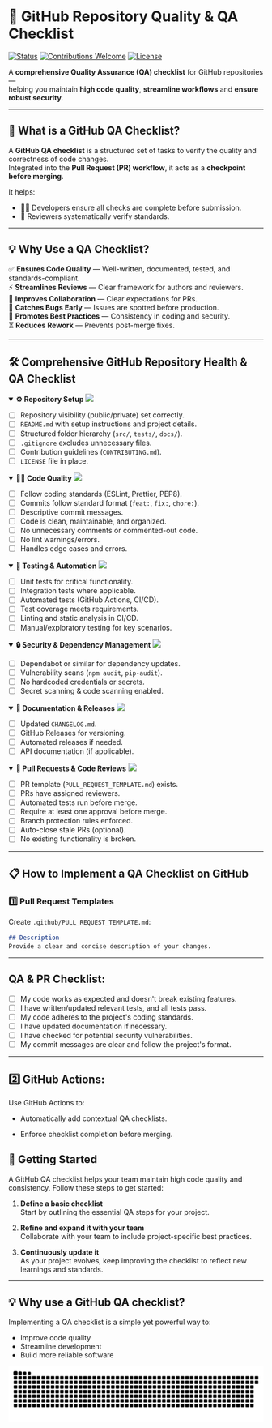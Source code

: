 # 🚀 GitHub Repository Quality & QA Checklist

[![Status](https://img.shields.io/badge/Status-Active-brightgreen?style=for-the-badge)](https://github.com/im-ahmed-hasan?tab=repositories)
[![Contributions Welcome](https://img.shields.io/badge/Contributions-Welcome-blue?style=for-the-badge)](https://www.ahmed-hasan.wuaze.com)
[![License](https://img.shields.io/badge/License-MIT-yellow?style=for-the-badge)](https://github.com/im-ahmed-hasan/github-repo-setup-qa-guide/blob/main/LICENSE)

A **comprehensive Quality Assurance (QA) checklist** for GitHub repositories —  
helping you maintain **high code quality**, **streamline workflows** and **ensure robust security**.

---

## 📌 What is a GitHub QA Checklist?
A **GitHub QA checklist** is a structured set of tasks to verify the quality and correctness of code changes.  
Integrated into the **Pull Request (PR) workflow**, it acts as a **checkpoint before merging**.

It helps:
- 🧑‍💻 Developers ensure all checks are complete before submission.
- 👀 Reviewers systematically verify standards.

---

## 💡 Why Use a QA Checklist?
✅ **Ensures Code Quality** — Well-written, documented, tested, and standards-compliant.  
⚡ **Streamlines Reviews** — Clear framework for authors and reviewers.  
🤝 **Improves Collaboration** — Clear expectations for PRs.  
🐛 **Catches Bugs Early** — Issues are spotted before production.  
📏 **Promotes Best Practices** — Consistency in coding and security.  
⏳ **Reduces Rework** — Prevents post-merge fixes.

---

## 🛠 Comprehensive GitHub Repository Health & QA Checklist

<details open>
<summary>
<strong>⚙️ Repository Setup</strong>  
<img src="https://img.shields.io/badge/Repository%20Setup-grey?style=for-the-badge" />
</summary>

- [ ] Repository visibility (public/private) set correctly.  
- [ ] `README.md` with setup instructions and project details.  
- [ ] Structured folder hierarchy (`src/`, `tests/`, `docs/`).  
- [ ] `.gitignore` excludes unnecessary files.  
- [ ] Contribution guidelines (`CONTRIBUTING.md`).  
- [ ] `LICENSE` file in place.
</details>

<details open>
<summary>
<strong>🧑‍💻 Code Quality</strong>  
<img src="https://img.shields.io/badge/Code%20Quality-blue?style=for-the-badge" />
</summary>

- [ ] Follow coding standards (ESLint, Prettier, PEP8).  
- [ ] Commits follow standard format (`feat:`, `fix:`, `chore:`).  
- [ ] Descriptive commit messages.  
- [ ] Code is clean, maintainable, and organized.  
- [ ] No unnecessary comments or commented-out code.  
- [ ] No lint warnings/errors.  
- [ ] Handles edge cases and errors.
</details>

<details open>
<summary>
<strong>🧪 Testing & Automation</strong>  
<img src="https://img.shields.io/badge/Testing%20&%20Automation-purple?style=for-the-badge" />
</summary>

- [ ] Unit tests for critical functionality.  
- [ ] Integration tests where applicable.  
- [ ] Automated tests (GitHub Actions, CI/CD).  
- [ ] Test coverage meets requirements.  
- [ ] Linting and static analysis in CI/CD.  
- [ ] Manual/exploratory testing for key scenarios.
</details>

<details open>
<summary>
<strong>🔒 Security & Dependency Management</strong>  
<img src="https://img.shields.io/badge/Security%20&%20Dependencies-red?style=for-the-badge" />
</summary>

- [ ] Dependabot or similar for dependency updates.  
- [ ] Vulnerability scans (`npm audit`, `pip-audit`).  
- [ ] No hardcoded credentials or secrets.  
- [ ] Secret scanning & code scanning enabled.
</details>

<details open>
<summary>
<strong>📄 Documentation & Releases</strong>  
<img src="https://img.shields.io/badge/Docs%20&%20Releases-orange?style=for-the-badge" />
</summary>

- [ ] Updated `CHANGELOG.md`.  
- [ ] GitHub Releases for versioning.  
- [ ] Automated releases if needed.  
- [ ] API documentation (if applicable).
</details>

<details open>
<summary>
<strong>🤝 Pull Requests & Code Reviews</strong>  
<img src="https://img.shields.io/badge/PRs%20&%20Reviews-green?style=for-the-badge" />
</summary>

- [ ] PR template (`PULL_REQUEST_TEMPLATE.md`) exists.  
- [ ] PRs have assigned reviewers.  
- [ ] Automated tests run before merge.  
- [ ] Require at least one approval before merge.  
- [ ] Branch protection rules enforced.  
- [ ] Auto-close stale PRs (optional).  
- [ ] No existing functionality is broken.
</details>

---

## 📋 How to Implement a QA Checklist on GitHub

### 1️⃣ Pull Request Templates
Create `.github/PULL_REQUEST_TEMPLATE.md`:
```markdown
## Description
Provide a clear and concise description of your changes.
```
---

## QA & PR Checklist:
- [ ] My code works as expected and doesn't break existing features.
- [ ] I have written/updated relevant tests, and all tests pass.
- [ ] My code adheres to the project's coding standards.
- [ ] I have updated documentation if necessary.
- [ ] I have checked for potential security vulnerabilities.
- [ ] My commit messages are clear and follow the project's format.

---
## 2️⃣ GitHub Actions:
Use GitHub Actions to:

- Automatically add contextual QA checklists.

- Enforce checklist completion before merging.

## 🚀 Getting Started

A GitHub QA checklist helps your team maintain high code quality and consistency. Follow these steps to get started:

1. **Define a basic checklist**  
   Start by outlining the essential QA steps for your project.

2. **Refine and expand it with your team**  
   Collaborate with your team to include project-specific best practices.

3. **Continuously update it**  
   As your project evolves, keep improving the checklist to reflect new learnings and standards.

---

## 💡 **Why use a GitHub QA checklist?**  
Implementing a QA checklist is a simple yet powerful way to:  

- Improve code quality  
- Streamline development  
- Build more reliable software

<div align="left">
<img src="https://github.com/im-ahmed-hasan/shape-shift/blob/main/assets/snake.svg" alt="Snake animation" />
</div>  
